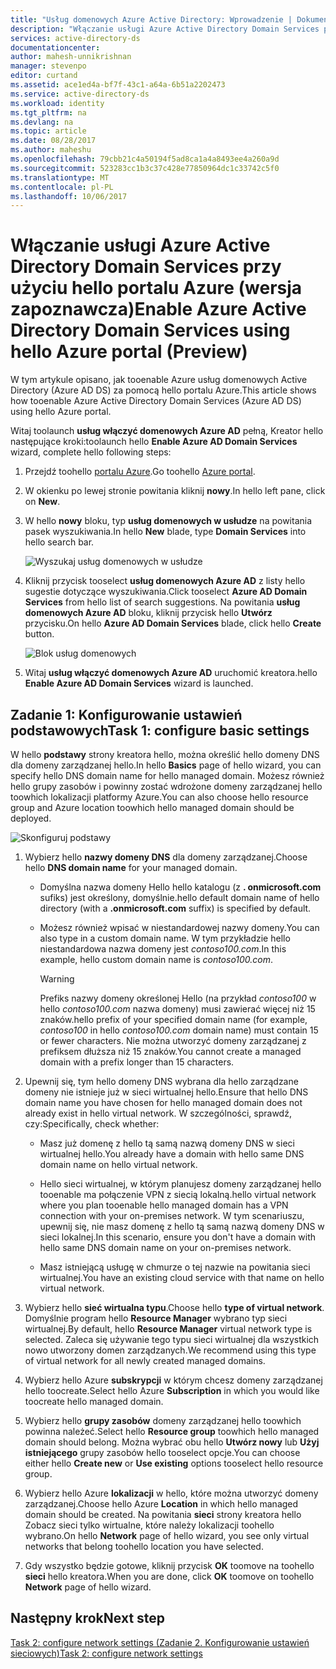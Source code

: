 ```yaml
---
title: "Usług domenowych Azure Active Directory: Wprowadzenie | Dokumentacja firmy Microsoft"
description: "Włączanie usługi Azure Active Directory Domain Services przy użyciu hello portalu Azure (wersja zapoznawcza)"
services: active-directory-ds
documentationcenter: 
author: mahesh-unnikrishnan
manager: stevenpo
editor: curtand
ms.assetid: ace1ed4a-bf7f-43c1-a64a-6b51a2202473
ms.service: active-directory-ds
ms.workload: identity
ms.tgt_pltfrm: na
ms.devlang: na
ms.topic: article
ms.date: 08/28/2017
ms.author: maheshu
ms.openlocfilehash: 79cbb21c4a50194f5ad8ca1a4a8493ee4a260a9d
ms.sourcegitcommit: 523283cc1b3c37c428e77850964dc1c33742c5f0
ms.translationtype: MT
ms.contentlocale: pl-PL
ms.lasthandoff: 10/06/2017
---
```

# <a name="enable-azure-active-directory-domain-services-using-hello-azure-portal-preview"></a><span data-ttu-id="940ae-103">Włączanie usługi Azure Active Directory Domain Services przy użyciu hello portalu Azure (wersja zapoznawcza)</span><span class="sxs-lookup"><span data-stu-id="940ae-103">Enable Azure Active Directory Domain Services using hello Azure portal (Preview)</span></span>
<span data-ttu-id="940ae-104">W tym artykule opisano, jak tooenable Azure usług domenowych Active Directory (Azure AD DS) za pomocą hello portalu Azure.</span><span class="sxs-lookup"><span data-stu-id="940ae-104">This article shows how tooenable Azure Active Directory Domain Services (Azure AD DS) using hello Azure portal.</span></span>


<span data-ttu-id="940ae-105">Witaj toolaunch **usług włączyć domenowych Azure AD** pełną, Kreator hello następujące kroki:</span><span class="sxs-lookup"><span data-stu-id="940ae-105">toolaunch hello **Enable Azure AD Domain Services** wizard, complete hello following steps:</span></span>

1. <span data-ttu-id="940ae-106">Przejdź toohello [portalu Azure](https://portal.azure.com).</span><span class="sxs-lookup"><span data-stu-id="940ae-106">Go toohello [Azure portal](https://portal.azure.com).</span></span>
2. <span data-ttu-id="940ae-107">W okienku po lewej stronie powitania kliknij **nowy**.</span><span class="sxs-lookup"><span data-stu-id="940ae-107">In hello left pane, click on **New**.</span></span>
3. <span data-ttu-id="940ae-108">W hello **nowy** bloku, typ **usług domenowych w usłudze** na powitania pasek wyszukiwania.</span><span class="sxs-lookup"><span data-stu-id="940ae-108">In hello **New** blade, type **Domain Services** into hello search bar.</span></span>

    ![Wyszukaj usług domenowych w usłudze](./media/getting-started/search-domain-services.png)

4. <span data-ttu-id="940ae-110">Kliknij przycisk tooselect **usług domenowych Azure AD** z listy hello sugestie dotyczące wyszukiwania.</span><span class="sxs-lookup"><span data-stu-id="940ae-110">Click tooselect **Azure AD Domain Services** from hello list of search suggestions.</span></span> <span data-ttu-id="940ae-111">Na powitania **usług domenowych Azure AD** bloku, kliknij przycisk hello **Utwórz** przycisku.</span><span class="sxs-lookup"><span data-stu-id="940ae-111">On hello **Azure AD Domain Services** blade, click hello **Create** button.</span></span>

    ![Blok usług domenowych](./media/getting-started/domain-services-blade.png)

5. <span data-ttu-id="940ae-113">Witaj **usług włączyć domenowych Azure AD** uruchomić kreatora.</span><span class="sxs-lookup"><span data-stu-id="940ae-113">hello **Enable Azure AD Domain Services** wizard is launched.</span></span>


## <a name="task-1-configure-basic-settings"></a><span data-ttu-id="940ae-114">Zadanie 1: Konfigurowanie ustawień podstawowych</span><span class="sxs-lookup"><span data-stu-id="940ae-114">Task 1: configure basic settings</span></span>
<span data-ttu-id="940ae-115">W hello **podstawy** strony kreatora hello, można określić hello domeny DNS dla domeny zarządzanej hello.</span><span class="sxs-lookup"><span data-stu-id="940ae-115">In hello **Basics** page of hello wizard, you can specify hello DNS domain name for hello managed domain.</span></span> <span data-ttu-id="940ae-116">Możesz również hello grupy zasobów i powinny zostać wdrożone domeny zarządzanej hello toowhich lokalizacji platformy Azure.</span><span class="sxs-lookup"><span data-stu-id="940ae-116">You can also choose hello resource group and Azure location toowhich hello managed domain should be deployed.</span></span>

![Skonfiguruj podstawy](./media/getting-started/domain-services-blade-basics.png)

1. <span data-ttu-id="940ae-118">Wybierz hello **nazwy domeny DNS** dla domeny zarządzanej.</span><span class="sxs-lookup"><span data-stu-id="940ae-118">Choose hello **DNS domain name** for your managed domain.</span></span>

   * <span data-ttu-id="940ae-119">Domyślna nazwa domeny Hello hello katalogu (z **. onmicrosoft.com** sufiks) jest określony, domyślnie.</span><span class="sxs-lookup"><span data-stu-id="940ae-119">hello default domain name of hello directory (with a **.onmicrosoft.com** suffix) is specified by default.</span></span>

   * <span data-ttu-id="940ae-120">Możesz również wpisać w niestandardowej nazwy domeny.</span><span class="sxs-lookup"><span data-stu-id="940ae-120">You can also type in a custom domain name.</span></span> <span data-ttu-id="940ae-121">W tym przykładzie hello niestandardowa nazwa domeny jest *contoso100.com*.</span><span class="sxs-lookup"><span data-stu-id="940ae-121">In this example, hello custom domain name is *contoso100.com*.</span></span>

     > [!WARNING]
     > <span data-ttu-id="940ae-122">Prefiks nazwy domeny określonej Hello (na przykład *contoso100* w hello *contoso100.com* nazwa domeny) musi zawierać więcej niż 15 znaków.</span><span class="sxs-lookup"><span data-stu-id="940ae-122">hello prefix of your specified domain name (for example, *contoso100* in hello *contoso100.com* domain name) must contain 15 or fewer characters.</span></span> <span data-ttu-id="940ae-123">Nie można utworzyć domeny zarządzanej z prefiksem dłuższa niż 15 znaków.</span><span class="sxs-lookup"><span data-stu-id="940ae-123">You cannot create a managed domain with a prefix longer than 15 characters.</span></span>
     >
     >

2. <span data-ttu-id="940ae-124">Upewnij się, tym hello domeny DNS wybrana dla hello zarządzane domeny nie istnieje już w sieci wirtualnej hello.</span><span class="sxs-lookup"><span data-stu-id="940ae-124">Ensure that hello DNS domain name you have chosen for hello managed domain does not already exist in hello virtual network.</span></span> <span data-ttu-id="940ae-125">W szczególności, sprawdź, czy:</span><span class="sxs-lookup"><span data-stu-id="940ae-125">Specifically, check whether:</span></span>

   * <span data-ttu-id="940ae-126">Masz już domenę z hello tą samą nazwą domeny DNS w sieci wirtualnej hello.</span><span class="sxs-lookup"><span data-stu-id="940ae-126">You already have a domain with hello same DNS domain name on hello virtual network.</span></span>

   * <span data-ttu-id="940ae-127">Hello sieci wirtualnej, w którym planujesz domeny zarządzanej hello tooenable ma połączenie VPN z siecią lokalną.</span><span class="sxs-lookup"><span data-stu-id="940ae-127">hello virtual network where you plan tooenable hello managed domain has a VPN connection with your on-premises network.</span></span> <span data-ttu-id="940ae-128">W tym scenariuszu, upewnij się, nie masz domenę z hello tą samą nazwą domeny DNS w sieci lokalnej.</span><span class="sxs-lookup"><span data-stu-id="940ae-128">In this scenario, ensure you don't have a domain with hello same DNS domain name on your on-premises network.</span></span>

   * <span data-ttu-id="940ae-129">Masz istniejącą usługę w chmurze o tej nazwie na powitania sieci wirtualnej.</span><span class="sxs-lookup"><span data-stu-id="940ae-129">You have an existing cloud service with that name on hello virtual network.</span></span>

3. <span data-ttu-id="940ae-130">Wybierz hello **sieć wirtualna typu**.</span><span class="sxs-lookup"><span data-stu-id="940ae-130">Choose hello **type of virtual network**.</span></span> <span data-ttu-id="940ae-131">Domyślnie program hello **Resource Manager** wybrano typ sieci wirtualnej.</span><span class="sxs-lookup"><span data-stu-id="940ae-131">By default, hello **Resource Manager** virtual network type is selected.</span></span> <span data-ttu-id="940ae-132">Zaleca się używanie tego typu sieci wirtualnej dla wszystkich nowo utworzony domen zarządzanych.</span><span class="sxs-lookup"><span data-stu-id="940ae-132">We recommend using this type of virtual network for all newly created managed domains.</span></span>

4. <span data-ttu-id="940ae-133">Wybierz hello Azure **subskrypcji** w którym chcesz domeny zarządzanej hello toocreate.</span><span class="sxs-lookup"><span data-stu-id="940ae-133">Select hello Azure **Subscription** in which you would like toocreate hello managed domain.</span></span>

5. <span data-ttu-id="940ae-134">Wybierz hello **grupy zasobów** domeny zarządzanej hello toowhich powinna należeć.</span><span class="sxs-lookup"><span data-stu-id="940ae-134">Select hello **Resource group** toowhich hello managed domain should belong.</span></span> <span data-ttu-id="940ae-135">Można wybrać obu hello **Utwórz nowy** lub **Użyj istniejącego** grupy zasobów hello tooselect opcje.</span><span class="sxs-lookup"><span data-stu-id="940ae-135">You can choose either hello **Create new** or **Use existing** options tooselect hello resource group.</span></span>

6. <span data-ttu-id="940ae-136">Wybierz hello Azure **lokalizacji** w hello, które można utworzyć domeny zarządzanej.</span><span class="sxs-lookup"><span data-stu-id="940ae-136">Choose hello Azure **Location** in which hello managed domain should be created.</span></span> <span data-ttu-id="940ae-137">Na powitania **sieci** strony kreatora hello Zobacz sieci tylko wirtualne, które należy lokalizacji toohello wybrano.</span><span class="sxs-lookup"><span data-stu-id="940ae-137">On hello **Network** page of hello wizard, you see only virtual networks that belong toohello location you have selected.</span></span>

7. <span data-ttu-id="940ae-138">Gdy wszystko będzie gotowe, kliknij przycisk **OK** toomove na toohello **sieci** hello kreatora.</span><span class="sxs-lookup"><span data-stu-id="940ae-138">When you are done, click **OK** toomove on toohello **Network** page of hello wizard.</span></span>


## <a name="next-step"></a><span data-ttu-id="940ae-139">Następny krok</span><span class="sxs-lookup"><span data-stu-id="940ae-139">Next step</span></span>
[<span data-ttu-id="940ae-140">Task 2: configure network settings (Zadanie 2. Konfigurowanie ustawień sieciowych)</span><span class="sxs-lookup"><span data-stu-id="940ae-140">Task 2: configure network settings</span></span>](active-directory-ds-getting-started-network.md)
